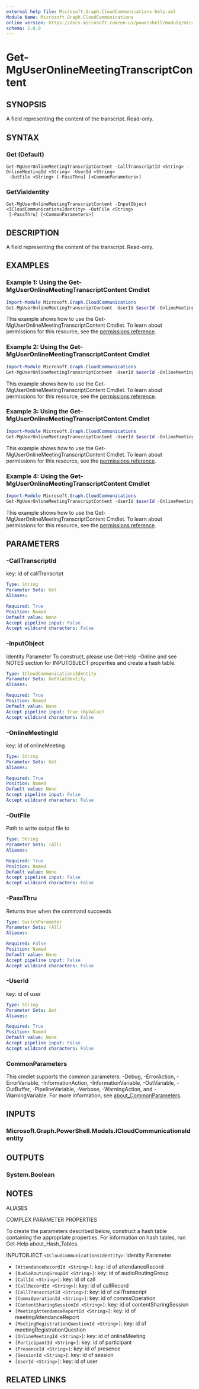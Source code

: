 ```yaml
---
external help file: Microsoft.Graph.CloudCommunications-help.xml
Module Name: Microsoft.Graph.CloudCommunications
online version: https://docs.microsoft.com/en-us/powershell/module/microsoft.graph.cloudcommunications/get-mguseronlinemeetingtranscriptcontent
schema: 2.0.0
---
```


# Get-MgUserOnlineMeetingTranscriptContent

## SYNOPSIS
A field representing the content of the transcript.
Read-only.

## SYNTAX

### Get (Default)
```
Get-MgUserOnlineMeetingTranscriptContent -CallTranscriptId <String> -OnlineMeetingId <String> -UserId <String>
 -OutFile <String> [-PassThru] [<CommonParameters>]
```

### GetViaIdentity
```
Get-MgUserOnlineMeetingTranscriptContent -InputObject <ICloudCommunicationsIdentity> -OutFile <String>
 [-PassThru] [<CommonParameters>]
```

## DESCRIPTION
A field representing the content of the transcript.
Read-only.

## EXAMPLES

### Example 1: Using the Get-MgUserOnlineMeetingTranscriptContent Cmdlet
```powershell
Import-Module Microsoft.Graph.CloudCommunications
Get-MgUserOnlineMeetingTranscriptContent -UserId $userId -OnlineMeetingId $onlineMeetingId -CallTranscriptId $callTranscriptId
```

This example shows how to use the Get-MgUserOnlineMeetingTranscriptContent Cmdlet.
To learn about permissions for this resource, see the [permissions reference](/graph/permissions-reference).

### Example 2: Using the Get-MgUserOnlineMeetingTranscriptContent Cmdlet
```powershell
Import-Module Microsoft.Graph.CloudCommunications
Get-MgUserOnlineMeetingTranscriptContent -UserId $userId -OnlineMeetingId $onlineMeetingId -CallTranscriptId $callTranscriptId -Format "text/vtt"
```

This example shows how to use the Get-MgUserOnlineMeetingTranscriptContent Cmdlet.
To learn about permissions for this resource, see the [permissions reference](/graph/permissions-reference).

### Example 3: Using the Get-MgUserOnlineMeetingTranscriptContent Cmdlet
```powershell
Import-Module Microsoft.Graph.CloudCommunications
Get-MgUserOnlineMeetingTranscriptContent -UserId $userId -OnlineMeetingId $onlineMeetingId -CallTranscriptId $callTranscriptId -Format "text/vtt"
```

This example shows how to use the Get-MgUserOnlineMeetingTranscriptContent Cmdlet.
To learn about permissions for this resource, see the [permissions reference](/graph/permissions-reference).

### Example 4: Using the Get-MgUserOnlineMeetingTranscriptContent Cmdlet
```powershell
Import-Module Microsoft.Graph.CloudCommunications
Get-MgUserOnlineMeetingTranscriptContent -UserId $userId -OnlineMeetingId $onlineMeetingId -CallTranscriptId $callTranscriptId
```

This example shows how to use the Get-MgUserOnlineMeetingTranscriptContent Cmdlet.
To learn about permissions for this resource, see the [permissions reference](/graph/permissions-reference).

## PARAMETERS

### -CallTranscriptId
key: id of callTranscript

```yaml
Type: String
Parameter Sets: Get
Aliases:

Required: True
Position: Named
Default value: None
Accept pipeline input: False
Accept wildcard characters: False
```

### -InputObject
Identity Parameter
To construct, please use Get-Help -Online and see NOTES section for INPUTOBJECT properties and create a hash table.

```yaml
Type: ICloudCommunicationsIdentity
Parameter Sets: GetViaIdentity
Aliases:

Required: True
Position: Named
Default value: None
Accept pipeline input: True (ByValue)
Accept wildcard characters: False
```

### -OnlineMeetingId
key: id of onlineMeeting

```yaml
Type: String
Parameter Sets: Get
Aliases:

Required: True
Position: Named
Default value: None
Accept pipeline input: False
Accept wildcard characters: False
```

### -OutFile
Path to write output file to

```yaml
Type: String
Parameter Sets: (All)
Aliases:

Required: True
Position: Named
Default value: None
Accept pipeline input: False
Accept wildcard characters: False
```

### -PassThru
Returns true when the command succeeds

```yaml
Type: SwitchParameter
Parameter Sets: (All)
Aliases:

Required: False
Position: Named
Default value: None
Accept pipeline input: False
Accept wildcard characters: False
```

### -UserId
key: id of user

```yaml
Type: String
Parameter Sets: Get
Aliases:

Required: True
Position: Named
Default value: None
Accept pipeline input: False
Accept wildcard characters: False
```

### CommonParameters
This cmdlet supports the common parameters: -Debug, -ErrorAction, -ErrorVariable, -InformationAction, -InformationVariable, -OutVariable, -OutBuffer, -PipelineVariable, -Verbose, -WarningAction, and -WarningVariable. For more information, see [about_CommonParameters](http://go.microsoft.com/fwlink/?LinkID=113216).

## INPUTS

### Microsoft.Graph.PowerShell.Models.ICloudCommunicationsIdentity
## OUTPUTS

### System.Boolean
## NOTES

ALIASES

COMPLEX PARAMETER PROPERTIES

To create the parameters described below, construct a hash table containing the appropriate properties. For information on hash tables, run Get-Help about_Hash_Tables.


INPUTOBJECT `<ICloudCommunicationsIdentity>`: Identity Parameter
  - `[AttendanceRecordId <String>]`: key: id of attendanceRecord
  - `[AudioRoutingGroupId <String>]`: key: id of audioRoutingGroup
  - `[CallId <String>]`: key: id of call
  - `[CallRecordId <String>]`: key: id of callRecord
  - `[CallTranscriptId <String>]`: key: id of callTranscript
  - `[CommsOperationId <String>]`: key: id of commsOperation
  - `[ContentSharingSessionId <String>]`: key: id of contentSharingSession
  - `[MeetingAttendanceReportId <String>]`: key: id of meetingAttendanceReport
  - `[MeetingRegistrationQuestionId <String>]`: key: id of meetingRegistrationQuestion
  - `[OnlineMeetingId <String>]`: key: id of onlineMeeting
  - `[ParticipantId <String>]`: key: id of participant
  - `[PresenceId <String>]`: key: id of presence
  - `[SessionId <String>]`: key: id of session
  - `[UserId <String>]`: key: id of user

## RELATED LINKS
